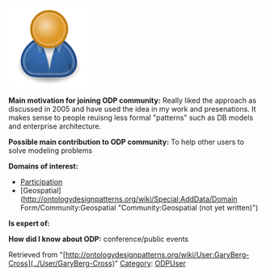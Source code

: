 [![Image:ODPUser.png](../images/a/a6/ODPUser.png)](../Image/ODPUser.png "Image:ODPUser.png")




  





__Main motivation for joining ODP community:__ Really liked the approach as discussed in 2005 and have used the idea in my work and presenations. It makes sense to people reuisng less formal "patterns" such as DB models and enterprise architecture.


__Possible main contribution to ODP community:__ To help other users to solve modeling problems


__Domains of interest:__



* [Participation](../Community/Participation "Community:Participation")
* [Geospatial](http://ontologydesignpatterns.org/wiki/Special:AddData/Domain Form/Community:Geospatial "Community:Geospatial (not yet written)")


__Is expert of:__


  

__How did I know about ODP:__ conference/public events






Retrieved from "[http://ontologydesignpatterns.org/wiki/User:GaryBerg-Cross](../User/GaryBerg-Cross)"
 [Category](http://ontologydesignpatterns.org/wiki/Special:Categories "Special:Categories"): [ODPUser](../Category/ODPUser "Category:ODPUser")